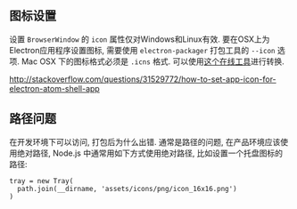 ## 图标设置

设置 `BrowserWindow` 的 `icon` 属性仅对Windows和Linux有效. 要在OSX上为Electron应用程序设置图标, 需要使用 `electron-packager` 打包工具的 `--icon` 选项. Mac OSX 下的图标格式必须是 `.icns` 格式. 可以使用[这个在线工具](https://iconverticons.com/online/)进行转换.

http://stackoverflow.com/questions/31529772/how-to-set-app-icon-for-electron-atom-shell-app

## 路径问题

在开发环境下可以访问, 打包后为什么出错. 通常是路径的问题, 在产品环境应该使用绝对路径, Node.js 中通常用如下方式使用绝对路径, 比如设置一个托盘图标的路径:

```
tray = new Tray(
  path.join(__dirname, 'assets/icons/png/icon_16x16.png')
)
```
